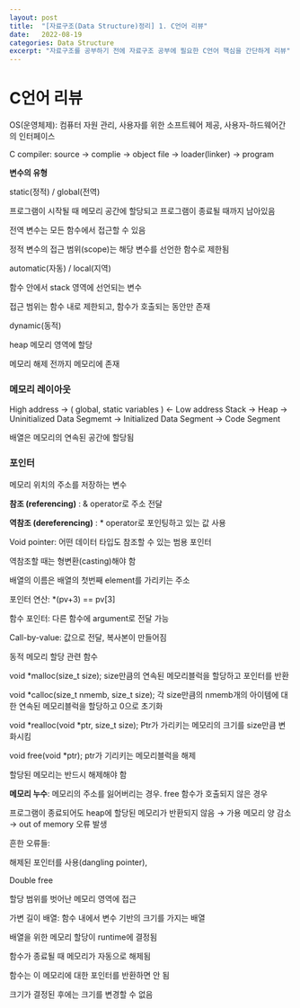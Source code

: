 ```yaml
---
layout: post
title:  "[자료구조(Data Structure)정리] 1. C언어 리뷰"
date:   2022-08-19
categories: Data Structure
excerpt: "자료구조를 공부하기 전에 자료구조 공부에 필요한 C언어 핵심을 간단하게 리뷰"
---
```

# C언어 리뷰

OS(운영체제): 컴퓨터 자원 관리, 사용자를 위한 소프트웨어 제공, 사용자-하드웨어간의 인터페이스

C compiler: source → complie → object file → loader(linker) → program

**변수의 유형**

static(정적) / global(전역)

프로그램이 시작될 때 메모리 공간에 할당되고 프로그램이 종료될 때까지 남아있음

전역 변수는 모든 함수에서 접근할 수 있음

정적 변수의 접근 범위(scope)는 해당 변수를 선언한 함수로 제한됨

automatic(자동) / local(지역)

함수 안에서 stack 영역에 선언되는 변수

접근 범위는 함수 내로 제한되고, 함수가 호출되는 동안만 존재

dynamic(동적)

heap 메모리 영역에 할당

메모리 해제 전까지 메모리에 존재

### 메모리 레이아웃

High address →                     ( global, static variables )                          ← Low address
Stack → Heap → Uninitialized Data Segmemt → Initialized Data Segment → Code Segment

배열은 메모리의 연속된 공간에 할당됨

### 포인터

메모리 위치의 주소를 저장하는 변수

**참조 (referencing)** : & operator로 주소 전달

**역참조 (dereferencing)** : * operator로 포인팅하고 있는 값 사용

Void pointer: 어떤 데이터 타입도 참조할 수 있는 범용 포인터

역참조할 때는 형변환(casting)해야 함

배열의 이름은 배열의 첫번째 element를 가리키는 주소

포인터 연산: *(pv+3) == pv[3]

함수 포인터: 다른 함수에 argument로 전달 가능

Call-by-value: 값으로 전달, 복사본이 만들어짐

동적 메모리 할당 관련 함수

void *malloc(size_t size); size만큼의 연속된 메모리블럭을 할당하고 포인터를 반환

void *calloc(size_t nmemb, size_t size); 각 size만큼의 nmemb개의 아이템에 대한 연속된 메모리블럭을 할당하고 0으로 초기화

void *realloc(void *ptr, size_t size); Ptr가 가리키는 메모리의 크기를 size만큼 변화시킴

void free(void *ptr); ptr가 기리키는 메모리블럭을 해제

할당된 메모리는 반드시 해제해야 함

**메모리 누수**: 메모리의 주소를 잃어버리는 경우. free 함수가 호출되지 않은 경우

프로그램이 종료되어도 heap에 할당된 메모리가 반환되지 않음 → 가용 메모리 양 감소 → out of memory 오류 발생

흔한 오류들:

해제된 포인터를 사용(dangling pointer),

Double free

할당 범위를 벗어난 메모리 영역에 접근

가변 길이 배열: 함수 내에서 변수 기반의 크기를 가지는 배열

배열을 위한 메모리 할당이 runtime에 결정됨

함수가 종료될 때 메모리가 자동으로 해제됨

함수는 이 메모리에 대한 포인터를 반환하면 안 됨

크기가 결정된 후에는 크기를 변경할 수 없음
